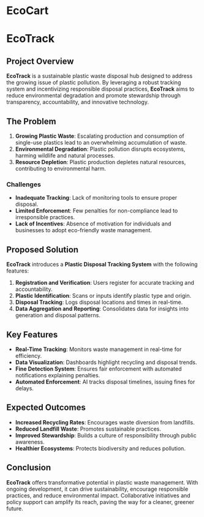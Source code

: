 # EcoCart
 
# EcoTrack

## Project Overview
**EcoTrack** is a sustainable plastic waste disposal hub designed to address the growing issue of plastic pollution. By leveraging a robust tracking system and incentivizing responsible disposal practices, **EcoTrack** aims to reduce environmental degradation and promote stewardship through transparency, accountability, and innovative technology.

## The Problem
1. **Growing Plastic Waste**: Escalating production and consumption of single-use plastics lead to an overwhelming accumulation of waste.
2. **Environmental Degradation**: Plastic pollution disrupts ecosystems, harming wildlife and natural processes.
3. **Resource Depletion**: Plastic production depletes natural resources, contributing to environmental harm.

### Challenges
- **Inadequate Tracking**: Lack of monitoring tools to ensure proper disposal.
- **Limited Enforcement**: Few penalties for non-compliance lead to irresponsible practices.
- **Lack of Incentives**: Absence of motivation for individuals and businesses to adopt eco-friendly waste management.

## Proposed Solution
**EcoTrack** introduces a **Plastic Disposal Tracking System** with the following features:
1. **Registration and Verification**: Users register for accurate tracking and accountability.
2. **Plastic Identification**: Scans or inputs identify plastic type and origin.
3. **Disposal Tracking**: Logs disposal locations and times in real-time.
4. **Data Aggregation and Reporting**: Consolidates data for insights into generation and disposal patterns.

## Key Features
- **Real-Time Tracking**: Monitors waste management in real-time for efficiency.
- **Data Visualization**: Dashboards highlight recycling and disposal trends.
- **Fine Detection System**: Ensures fair enforcement with automated notifications explaining penalties.
- **Automated Enforcement**: AI tracks disposal timelines, issuing fines for delays.

## Expected Outcomes
- **Increased Recycling Rates**: Encourages waste diversion from landfills.
- **Reduced Landfill Waste**: Promotes sustainable practices.
- **Improved Stewardship**: Builds a culture of responsibility through public awareness.
- **Healthier Ecosystems**: Protects biodiversity and reduces pollution.

## Conclusion
**EcoTrack** offers transformative potential in plastic waste management. With ongoing development, it can drive sustainability, encourage responsible practices, and reduce environmental impact. Collaborative initiatives and policy support can amplify its reach, paving the way for a cleaner, greener future.
